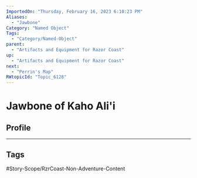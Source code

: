 ```yaml
---
ImportedOn: "Thursday, February 16, 2023 6:10:23 PM"
Aliases:
  - "Jawbone"
Category: "Named Object"
Tags:
  - "Category/Named-Object"
parent:
  - "Artifacts and Equipment for Razor Coast"
up:
  - "Artifacts and Equipment for Razor Coast"
next:
  - "Perrin's Map"
RWtopicId: "Topic_6128"
---
```

# Jawbone of Kaho Ali'i
## Profile

---
## Tags
#Story-Scope/RzrCoast-Non-Adventure-Content

